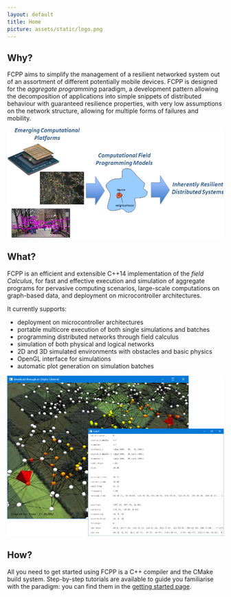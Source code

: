 ```yaml
---
layout: default
title: Home
picture: assets/static/logo.png
---
```


## Why?

FCPP aims to simplify the management of a resilient networked system out of an assortment of different potentially mobile devices. FCPP is designed for the _aggregate programming_ paradigm, a development pattern allowing the decomposition of applications into simple snippets of distributed behaviour with guaranteed resilience properties, with very low assumptions on the network structure, allowing for multiple forms of failures and mobility.

![overview](./assets/static/overview.png)

## What?

FCPP is an efficient and extensible C++14 implementation of the _field Calculus_, for fast and effective execution and simulation of aggregate programs for pervasive computing scenarios, large-scale computations on graph-based data, and deployment on microcontroller architectures.

It currently supports:
- deployment on microcontroller architectures
- portable multicore execution of both single simulations and batches
- programming distributed networks through field calculus
- simulation of both physical and logical networks
- 2D and 3D simulated environments with obstacles and basic physics
- OpenGL interface for simulations
- automatic plot generation on simulation batches

![screenshot](./assets/static/screenshot.png)

## How?

All you need to get started using FCPP is a C++ compiler and the CMake build system. Step-by-step tutorials are available to guide you familiarise with the paradigm: you can find them in the [getting started page](./quickstart.html).
